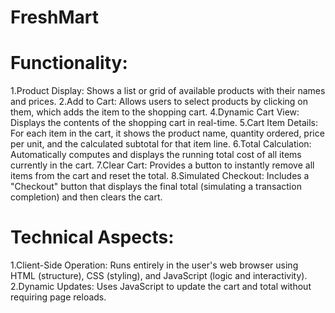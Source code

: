 # FreshMart
# Functionality:
1.Product Display: Shows a list or grid of available products with their names and prices.
2.Add to Cart: Allows users to select products by clicking on them, which adds the item to the shopping cart.
4.Dynamic Cart View: Displays the contents of the shopping cart in real-time.
5.Cart Item Details: For each item in the cart, it shows the product name, quantity ordered, price per unit, and the calculated subtotal for that item line.
6.Total Calculation: Automatically computes and displays the running total cost of all items currently in the cart.
7.Clear Cart: Provides a button to instantly remove all items from the cart and reset the total.
8.Simulated Checkout: Includes a "Checkout" button that displays the final total (simulating a transaction completion) and then clears the cart.

# Technical Aspects:
1.Client-Side Operation: Runs entirely in the user's web browser using HTML (structure), CSS (styling), and JavaScript (logic and interactivity).
2.Dynamic Updates: Uses JavaScript to update the cart and total without requiring page reloads.
